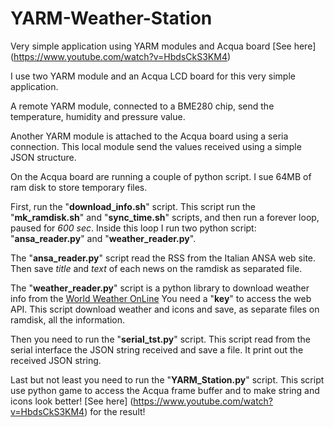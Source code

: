 # YARM-Weather-Station
Very simple application using YARM modules and Acqua board [See here] (https://www.youtube.com/watch?v=HbdsCkS3KM4)

I use two YARM module and an Acqua LCD board for this very simple application.

A remote YARM module, connected to a BME280 chip, send the temperature, humidity and pressure value.

Another YARM module is attached to the Acqua board using a seria connection. This local module send the values received using a simple JSON structure.

On the Acqua board are running a couple of python script. I sue 64MB of ram disk to store temporary files.

First, run the "**download_info.sh**" script. This script run the "**mk_ramdisk.sh**" and "**sync_time.sh**" scripts, and then run a forever loop, paused for _600 sec_. Inside this loop I run two python script: "**ansa_reader.py**" and "**weather_reader.py**".

The "**ansa_reader.py**" script read the RSS from the Italian ANSA web site. Then save _title_ and _text_ of each news on the ramdisk as separated file.

The "**weather_reader.py**" script is a python library to download weather info from the [World Weather OnLine](www.worldweatheronline.com) You need a "**key**" to access the web API. This script download weather and icons and save, as separate files on ramdisk, all the information.

Then you need to run the "**serial_tst.py**" script. This script read from the serial interface the JSON string received and save a file. It print out the received JSON string.

Last but not least you need to run the "**YARM_Station.py**" script. This script use python game to access the Acqua frame buffer and to make string and icons look better! [See here] (https://www.youtube.com/watch?v=HbdsCkS3KM4) for the result!




